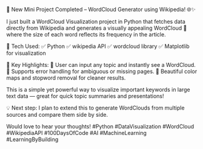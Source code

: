 🚀 New Mini Project Completed – WordCloud Generator using Wikipedia! 🌐✨

I just built a WordCloud Visualization project in Python that fetches data directly from Wikipedia and generates a visually appealing WordCloud 🎨 where the size of each word reflects its frequency in the article.

🔧 Tech Used:
✅ Python
✅ wikipedia API
✅ wordcloud library
✅ Matplotlib for visualization

📌 Key Highlights:
🔹 User can input any topic and instantly see a WordCloud.
🔹 Supports error handling for ambiguous or missing pages.
🔹 Beautiful color maps and stopword removal for cleaner results.

This is a simple yet powerful way to visualize important keywords in large text data — great for quick topic summaries and presentations!

💡 Next step: I plan to extend this to generate WordClouds from multiple sources and compare them side by side.

Would love to hear your thoughts!
#Python #DataVisualization #WordCloud #WikipediaAPI #100DaysOfCode #AI #MachineLearning #LearningByBuilding
